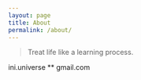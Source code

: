 ```yaml
---
layout: page
title: About
permalink: /about/
---
```


> Treat life like a learning process.  

ini.universe ** gmail.com
